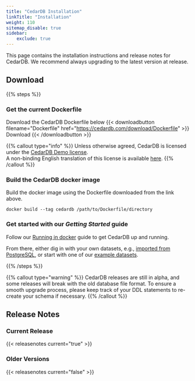 ```yaml
---
title: "CedarDB Installation"
linkTitle: "Installation"
weight: 110
sitemap_disable: true
sidebar:
    exclude: true
---
```

This page contains the installation instructions and release notes for CedarDB.
We recommend always upgrading to the latest version at release.

## Download
{{% steps %}}

### Get the current Dockerfile
Download the CedarDB Dockerfile below
{{< downloadbutton filename="Dockerfile" href="https://cedardb.com/download/Dockerfile" >}}
Download
{{< /downloadbutton >}}

{{% callout type="info" %}}
Unless otherwise agreed, CedarDB is licensed under the [CedarDB Demo license](/legal/agreements/cedardb_demo_lizenz.pdf).<br>
A non-binding English translation of this license is available [here](https://cedardb.com/legal/agreements/cedardb_demo_license.pdf).
{{% /callout %}}

### Build the CedarDB docker image
Build the docker image using the Dockerfile downloaded from the link above.

```shell
docker build --tag cedardb /path/to/Dockerfile/directory
```


### Get started with our _Getting Started_ guide

Follow our [Running in docker](/docs/getting_started/running_docker_image) guide to get CedarDB up and running.

From there, either dig in with your own datasets, e.g., [imported from PostgreSQL](/docs/cookbook/importing_from_postgresql), or start with one of our [example datasets](/docs/example_datasets).

{{% /steps %}}

{{% callout type="warning" %}}
CedarDB releases are still in alpha, and some releases will break with the old database file format. To ensure a smooth upgrade process, please keep track of your DDL statements to re-create your schema if necessary.
{{% /callout %}}

## Release Notes

### Current Release

{{< releasenotes current="true" >}}

### Older Versions

{{< releasenotes current="false" >}}
